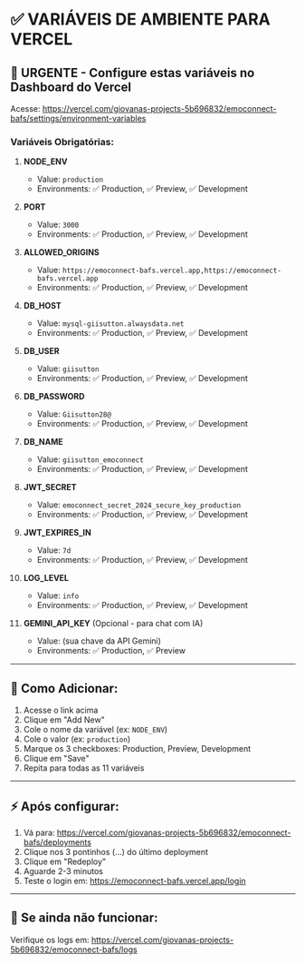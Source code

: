 # ✅ VARIÁVEIS DE AMBIENTE PARA VERCEL

## 🚨 URGENTE - Configure estas variáveis no Dashboard do Vercel

Acesse: https://vercel.com/giovanas-projects-5b696832/emoconnect-bafs/settings/environment-variables

### Variáveis Obrigatórias:

1. **NODE_ENV**
   - Value: `production`
   - Environments: ✅ Production, ✅ Preview, ✅ Development

2. **PORT**
   - Value: `3000`
   - Environments: ✅ Production, ✅ Preview, ✅ Development

3. **ALLOWED_ORIGINS**
   - Value: `https://emoconnect-bafs.vercel.app,https://emoconnect-bafs.vercel.app`
   - Environments: ✅ Production, ✅ Preview, ✅ Development

4. **DB_HOST**
   - Value: `mysql-giisutton.alwaysdata.net`
   - Environments: ✅ Production, ✅ Preview, ✅ Development

5. **DB_USER**
   - Value: `giisutton`
   - Environments: ✅ Production, ✅ Preview, ✅ Development

6. **DB_PASSWORD**
   - Value: `Giisutton28@`
   - Environments: ✅ Production, ✅ Preview, ✅ Development

7. **DB_NAME**
   - Value: `giisutton_emoconnect`
   - Environments: ✅ Production, ✅ Preview, ✅ Development

8. **JWT_SECRET**
   - Value: `emoconnect_secret_2024_secure_key_production`
   - Environments: ✅ Production, ✅ Preview, ✅ Development

9. **JWT_EXPIRES_IN**
   - Value: `7d`
   - Environments: ✅ Production, ✅ Preview, ✅ Development

10. **LOG_LEVEL**
    - Value: `info`
    - Environments: ✅ Production, ✅ Preview, ✅ Development

11. **GEMINI_API_KEY** (Opcional - para chat com IA)
    - Value: (sua chave da API Gemini)
    - Environments: ✅ Production, ✅ Preview

---

## 🔧 Como Adicionar:

1. Acesse o link acima
2. Clique em "Add New" 
3. Cole o nome da variável (ex: `NODE_ENV`)
4. Cole o valor (ex: `production`)
5. Marque os 3 checkboxes: Production, Preview, Development
6. Clique em "Save"
7. Repita para todas as 11 variáveis

---

## ⚡ Após configurar:

1. Vá para: https://vercel.com/giovanas-projects-5b696832/emoconnect-bafs/deployments
2. Clique nos 3 pontinhos (...) do último deployment
3. Clique em "Redeploy"
4. Aguarde 2-3 minutos
5. Teste o login em: https://emoconnect-bafs.vercel.app/login

---

## 🐛 Se ainda não funcionar:

Verifique os logs em:
https://vercel.com/giovanas-projects-5b696832/emoconnect-bafs/logs
